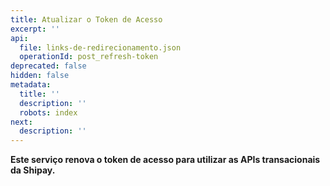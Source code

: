 ```yaml
---
title: Atualizar o Token de Acesso
excerpt: ''
api:
  file: links-de-redirecionamento.json
  operationId: post_refresh-token
deprecated: false
hidden: false
metadata:
  title: ''
  description: ''
  robots: index
next:
  description: ''
---
```

**Este serviço renova o token de acesso para utilizar as APIs transacionais da Shipay.**
